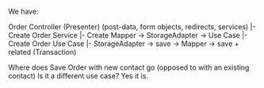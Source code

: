 We have:

Order Controller (Presenter) (post-data, form objects, redirects, services)
|- Create Order Service
   |- Create Mapper -> StorageAdapter -> Use Case
      |- Create Order Use Case
         |- StorageAdapter -> save -> Mapper -> save + related (Transaction)

Where does Save Order with new contact go (opposed to with an existing contact)
Is it a different use case?
Yes it is.
